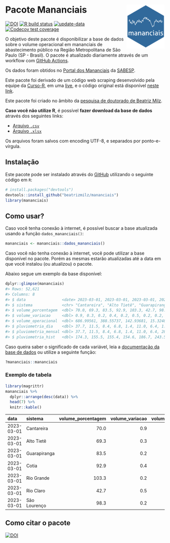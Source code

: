 
<!-- README.md is generated from README.Rmd. Please edit that file -->

# Pacote Mananciais <img src="man/figures/hexlogo.png" align="right" width = "120px"/>

<!-- badges: start -->

[![DOI](https://zenodo.org/badge/DOI/10.5281/zenodo.4733056.svg)](https://doi.org/10.5281/zenodo.4733056)
[![R build
status](https://github.com/beatrizmilz/mananciais/workflows/R-CMD-check/badge.svg)](https://github.com/beatrizmilz/mananciais/actions)
[![update-data](https://github.com/beatrizmilz/mananciais/actions/workflows/2-update_data.yaml/badge.svg)](https://github.com/beatrizmilz/mananciais/actions/workflows/2-update_data.yaml)
[![Codecov test
coverage](https://codecov.io/gh/beatrizmilz/mananciais/branch/master/graph/badge.svg)](https://codecov.io/gh/beatrizmilz/mananciais?branch=master)
<!-- badges: end -->

O objetivo deste pacote é disponibilizar a base de dados sobre o volume
operacional em mananciais de abastecimento público na Região
Metropolitana de São Paulo (SP - Brasil). O pacote é atualizado
diariamente através de um workflow com [GitHub
Actions](https://github.com/beatrizmilz/mananciais/actions).

Os dados foram obtidos no [Portal dos
Mananciais](http://mananciais.sabesp.com.br/Situacao) da
[SABESP](http://site.sabesp.com.br/site/Default.aspx).

Este pacote foi derivado de um código web scraping desenvolvido pela
equipe da [Curso-R](https://www.curso-r.com/), em uma
[live](https://youtu.be/jvZIxrMmOcQ), e o código original está
disponível [neste
link](https://github.com/curso-r/lives/blob/master/drafts/20200730_scraper_sabesp.R).

Este pacote foi criado no âmbito da [pesquisa de doutorado de Beatriz
Milz](https://beatrizmilz.github.io/tese/).

**Caso você não utilize R**, é possível **fazer download da base de
dados** através dos seguintes links:

- [Arquivo
  `.csv`](https://github.com/beatrizmilz/mananciais/raw/master/inst/extdata/mananciais.csv)
- [Arquivo
  `.xlsx`](https://github.com/beatrizmilz/mananciais/blob/master/inst/extdata/mananciais.xlsx?raw=true)

Os arquivos foram salvos com encoding UTF-8, e separados por
ponto-e-vírgula.

## Instalação

Este pacote pode ser instalado através do [GitHub](https://github.com/)
utilizando o seguinte código em `R`:

``` r
# install.packages("devtools")
devtools::install_github("beatrizmilz/mananciais")
library(mananciais)
```

## Como usar?

Caso você tenha conexão à internet, é possível buscar a base atualizada
usando a função `dados_mananciais()`:

``` r
mananciais <- mananciais::dados_mananciais() 
```

Caso você não tenha conexão à internet, você pode utilizar a base
disponível no pacote. Porém as mesmas estarão atualizadas até a data em
que você instalou (ou atualizou) o pacote.

Abaixo segue um exemplo da base disponível:

``` r
dplyr::glimpse(mananciais)
#> Rows: 52,621
#> Columns: 8
#> $ data                <date> 2023-03-01, 2023-03-01, 2023-03-01, 2023-03-01, 2…
#> $ sistema             <chr> "Cantareira", "Alto Tietê", "Guarapiranga", "Cotia…
#> $ volume_porcentagem  <dbl> 70.0, 69.3, 83.5, 92.9, 103.3, 42.7, 98.3, 69.1, 6…
#> $ volume_variacao     <dbl> 0.9, 0.3, 0.2, 0.4, 0.2, 0.5, 0.2, 0.2, 0.1, -1.0,…
#> $ volume_operacional  <dbl> 686.99561, 388.55737, 142.93681, 15.32486, 115.843…
#> $ pluviometria_dia    <dbl> 37.7, 11.5, 8.4, 6.8, 1.4, 11.0, 6.4, 1.4, 0.0, 0.…
#> $ pluviometria_mensal <dbl> 37.7, 11.5, 8.4, 6.8, 1.4, 11.0, 6.4, 284.4, 297.0…
#> $ pluviometria_hist   <dbl> 174.3, 155.5, 155.4, 154.6, 186.7, 243.5, 196.8, 2…
```

Caso queira saber o significado de cada variável, leia a [documentação
da base de
dados](https://beatrizmilz.github.io/mananciais/reference/mananciais.html)
ou utilize a seguinte função:

``` r
?mananciais::mananciais
```

### Exemplo de tabela

``` r
library(magrittr)
mananciais %>% 
  dplyr::arrange(desc(data)) %>% 
  head(7) %>%
  knitr::kable()
```

| data       | sistema      | volume_porcentagem | volume_variacao | volume_operacional | pluviometria_dia | pluviometria_mensal | pluviometria_hist |
|:-----------|:-------------|-------------------:|----------------:|-------------------:|-----------------:|--------------------:|------------------:|
| 2023-03-01 | Cantareira   |               70.0 |             0.9 |          686.99561 |             37.7 |                37.7 |             174.3 |
| 2023-03-01 | Alto Tietê   |               69.3 |             0.3 |          388.55737 |             11.5 |                11.5 |             155.5 |
| 2023-03-01 | Guarapiranga |               83.5 |             0.2 |          142.93681 |              8.4 |                 8.4 |             155.4 |
| 2023-03-01 | Cotia        |               92.9 |             0.4 |           15.32486 |              6.8 |                 6.8 |             154.6 |
| 2023-03-01 | Rio Grande   |              103.3 |             0.2 |          115.84362 |              1.4 |                 1.4 |             186.7 |
| 2023-03-01 | Rio Claro    |               42.7 |             0.5 |            5.83419 |             11.0 |                11.0 |             243.5 |
| 2023-03-01 | São Lourenço |               98.3 |             0.2 |           87.35310 |              6.4 |                 6.4 |             196.8 |

## Como citar o pacote

[![DOI](https://zenodo.org/badge/DOI/10.5281/zenodo.4733056.svg)](https://doi.org/10.5281/zenodo.4733056)

